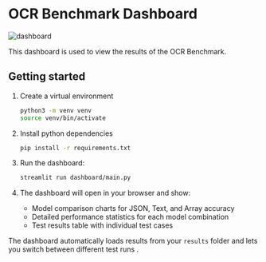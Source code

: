# OCR Benchmark Dashboard

![dashboard](../assets/dashboard-gif.gif)

This dashboard is used to view the results of the OCR Benchmark.

## Getting started

1. Create a virtual environment

    ```bash
    python3 -m venv venv
    source venv/bin/activate
    ```

2. Install python dependencies

    ```bash
    pip install -r requirements.txt
    ```

3. Run the dashboard:

    ```bash
    streamlit run dashboard/main.py
    ```

4. The dashboard will open in your browser and show:
   - Model comparison charts for JSON, Text, and Array accuracy
   - Detailed performance statistics for each model combination
   - Test results table with individual test cases

The dashboard automatically loads results from your `results` folder and lets you switch between different test runs .
